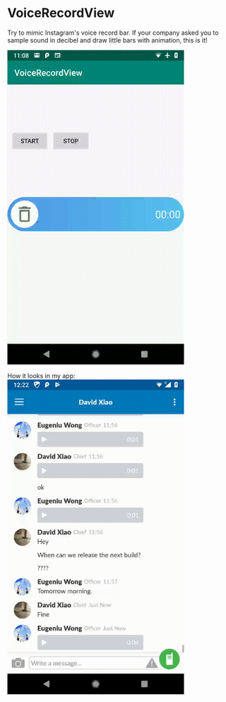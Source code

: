 # VoiceRecordView

Try to mimic Instagram's voice record bar.
If your company asked you to sample sound in decibel and draw little bars with animation, this is it!

![](device20190313110847.gif)

How it looks in my app:
<br>
<img width="400" src="https://raw.githubusercontent.com/dxtucson/VoiceRecordView/master/use_example.gif" >
<br>

